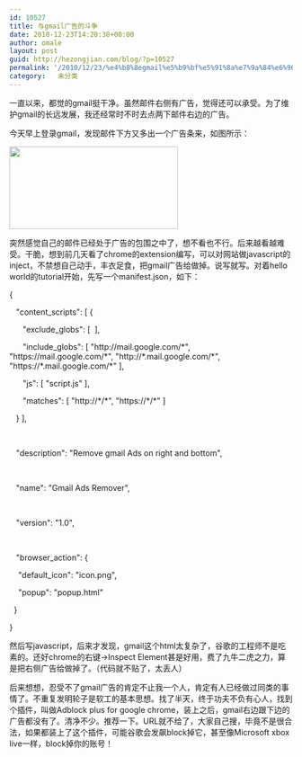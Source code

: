 ```yaml
---
id: 10527
title: 与gmail广告的斗争
date: 2010-12-23T14:20:38+00:00
author: omale
layout: post
guid: http://hezongjian.com/blog/?p=10527
permalink: '/2010/12/23/%e4%b8%8egmail%e5%b9%bf%e5%91%8a%e7%9a%84%e6%96%97%e4%ba%89/'
category:   未分类  
---
```

一直以来，都觉的gmail挺干净。虽然邮件右侧有广告，觉得还可以承受。为了维护gmail的长远发展，我还经常时不时去点两下邮件右边的广告。

今天早上登录gmail，发现邮件下方又多出一个广告条来，如图所示：

[<img alt="" class="aligncenter size-medium wp-image-10528" height="147" src="/uploads/2010/12/Text_ads_below_emails-300x147.jpg" title="Text_ads_below_emails" width="300" />](/uploads/2010/12/Text_ads_below_emails.jpg)

突然感觉自己的邮件已经处于广告的包围之中了，想不看也不行。后来越看越难受。干脆，想到前几天看了chrome的extension编写，可以对网站做javascript的inject，不禁想自己动手，丰衣足食，把gmail广告给做掉。说写就写。对着hello world的tutorial开始，先写一个manifest.json，如下：

<meta content="text/html; charset=UTF-8" http-equiv="Content-Type" />

<meta content="text/css" http-equiv="Content-Style-Type" />

<title>
</title>

<meta content="Cocoa HTML Writer" name="Generator" />

<meta content="1038.35" name="CocoaVersion" />
</p> 

<p class="p1">
  {
</p>

<p class="p2">
  <span class="s1">&nbsp;&nbsp; </span>"content_scripts"<span class="s1">: [ {</span>
</p>

<p class="p2">
  <span class="s1">&nbsp; &nbsp; &nbsp; </span>"exclude_globs"<span class="s1">: [&nbsp; ],</span>
</p>

<p class="p2">
  <span class="s1">&nbsp; &nbsp; &nbsp; </span>"include_globs"<span class="s1">: [ </span>"http://mail.google.com/*"<span class="s1">, </span>"https://mail.google.com/*"<span class="s1">, </span>"http://*.mail.google.com/*"<span class="s1">, </span>"https://*.mail.google.com/*"<span class="s1"> ],</span>
</p>

<p class="p2">
  <span class="s1">&nbsp; &nbsp; &nbsp; </span>"js"<span class="s1">: [ </span>"script.js"<span class="s1"> ],</span>
</p>

<p class="p2">
  <span class="s1">&nbsp; &nbsp; &nbsp; </span>"matches"<span class="s1">: [ </span>"http://*/*"<span class="s1">, </span>"https://*/*"<span class="s1"> ]</span>
</p>

<p class="p1">
  &nbsp;&nbsp; } ],
</p>

<p class="p3">
  &nbsp; &nbsp;
</p>

<p class="p2">
  <span class="s1">&nbsp;&nbsp; </span>"description"<span class="s1">: </span>"Remove gmail Ads on right and bottom"<span class="s1">,</span>
</p>

<p class="p3">
  &nbsp; &nbsp;
</p>

<p class="p2">
  <span class="s1">&nbsp;&nbsp; </span>"name"<span class="s1">: </span>"Gmail Ads Remover"<span class="s1">,</span>
</p>

<p class="p3">
  &nbsp; &nbsp;
</p>

<p class="p2">
  <span class="s1">&nbsp;&nbsp; </span>"version"<span class="s1">: </span>"1.0"<span class="s1">,</span>
</p>

<p class="p3">
  &nbsp; &nbsp;
</p>

<p class="p2">
  <span class="s1">&nbsp;&nbsp; </span>"browser_action"<span class="s1">: {</span>
</p>

<p class="p2">
  <span class="s1">&nbsp; &nbsp; </span>"default_icon"<span class="s1">: </span>"icon.png"<span class="s1">,</span>
</p>

<p class="p2">
  <span class="s1">&nbsp; &nbsp; </span>"popup"<span class="s1">: </span>"popup.html"
</p>

<p class="p1">
  &nbsp; }
</p>

<p class="p1">
  }
</p>

然后写javascript，后来才发现，gmail这个html太复杂了，谷歌的工程师不是吃素的。还好chrome的右键->Inspect Element甚是好用，费了九牛二虎之力，算是把右侧广告给做掉了。（代码就不贴了，太丢人）

后来想想，忍受不了gmail广告的肯定不止我一个人，肯定有人已经做过同类的事情了。不重复发明轮子是软工的基本思想。找了半天，终于功夫不负有心人，找到个插件，叫做Adblock plus for google chrome，装上之后，gmail右边跟下边的广告都没有了。清净不少。推荐一下。URL就不给了，大家自己搜，毕竟不是很合法，如果都装上了这个插件，可能谷歌会发飙block掉它，甚至像Microsoft xbox live一样，block掉你的账号！
